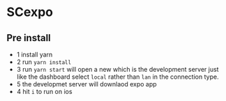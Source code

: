 # SCexpo
## Pre install
- 1 install yarn 
- 2 run ``yarn install``
- 3 run ``yarn start`` will open a new which is the development server just like the dashboard select ``local`` rather than ``lan`` in the connection type.
- 5 the developmet server will downlaod expo app 
- 4 hit ``i`` to run on ios

